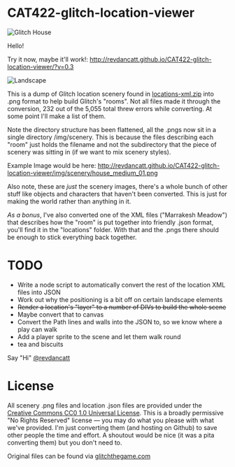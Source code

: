 CAT422-glitch-location-viewer
=============================

![Glitch House](http://revdancatt.github.io/CAT422-glitch-location-viewer/img/scenery/house_medium_01.png)

Hello!

Try it now, maybe it'll work!: http://revdancatt.github.io/CAT422-glitch-location-viewer/?v=0.3

![Landscape](http://revdancatt.github.io/CAT422-glitch-location-viewer/img/landscape1.jpg)

This is a dump of Glitch location scenery found in [locations-xml.zip](https://github.com/tinyspeck/glitch-locations) into .png format to help build Glitch's "rooms". Not all files made it through the conversion, 232 out of the 5,055 total threw errors while converting. At some point I'll make a list of them.

Note the directory structure has been flattened, all the .pngs now sit in a single directory /img/scenery. This is because the files describing each "room" just holds the filename and not the subdirectory that the piece of scenery was sitting in (if we want to mix scenery styles).

Example Image would be here: http://revdancatt.github.io/CAT422-glitch-location-viewer/img/scenery/house_medium_01.png

Also note, these are _just_ the scenery images, there's a whole bunch of other stuff like objects and characters that haven't been converted. This is just for making the world rather than anything in it. 

*As a bonus*, I've also converted one of the XML files ("Marrakesh Meadow") that describes how the "room" is put together into friendly .json format, you'll find it in the "locations" folder. With that and the .pngs there should be enough to stick everything back together.

# TODO

* Write a node script to automatically convert the rest of the location XML files into JSON
* Work out why the positioning is a bit off on certain landscape elements
* ~~Render a location's "layer" to a number of DIVs to build the whole scene~~
* Maybe convert that to canvas
* Convert the Path lines and walls into the JSON to, so we know where a play can walk
* Add a player sprite to the scene and let them walk round
* tea and biscuits

Say "Hi" [@revdancatt](http://twitter.com/revdancatt)

# License

All scenery .png files and location .json files are provided under the [Creative Commons CC0 1.0 Universal License](http://creativecommons.org/publicdomain/zero/1.0/legalcode). This is a broadly permissive "No Rights Reserved" license — you may do what you please with what we've provided. I'm just converting them (and hosting on Github) to save other people the time and effort. A shoutout would be nice (it was a pita converting them) but you don't need to.

Original files can be found via [glitchthegame.com](http://glitchthegame.com)
